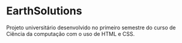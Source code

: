 # EarthSolutions
Projeto universitário desenvolvido no primeiro semestre do curso de Ciência da computação com o uso de HTML e CSS.
